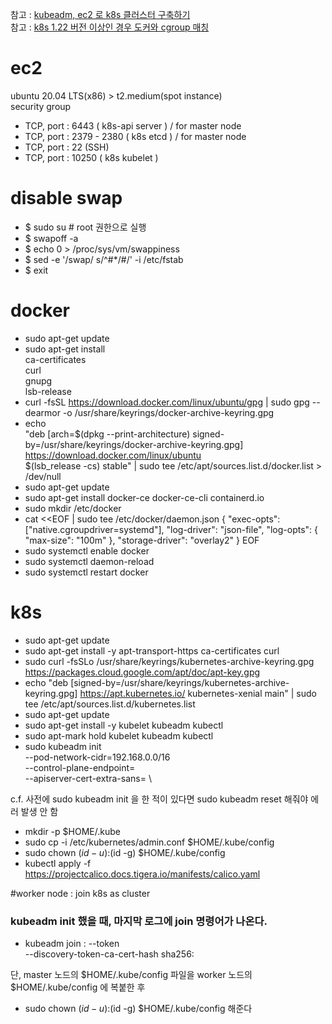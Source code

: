 참고 : [kubeadm, ec2 로 k8s 클러스터 구축하기]( https://velog.io/@koo8624/Kubernetes-AWS-EC2-%EC%9D%B8%EC%8A%A4%ED%84%B4%EC%8A%A4%EC%97%90-Kubernetes-%ED%81%B4%EB%9F%AC%EC%8A%A4%ED%84%B0-%EA%B5%AC%EC%B6%95%ED%95%98%EA%B8%B0)   
참고 : [k8s 1.22 버전 이상인 경우 도커와 cgroup 매칭](https://kubernetes.io/ko/docs/setup/production-environment/_print/#%EB%8F%84%EC%BB%A4)   
   
# ec2
ubuntu 20.04 LTS(x86) > t2.medium(spot instance)   
security group   
 - TCP, port : 6443 ( k8s-api server ) / for master node
 - TCP, port : 2379 - 2380 ( k8s etcd ) / for master node
 - TCP, port : 22 (SSH)
 - TCP, port : 10250 ( k8s kubelet )
   
# disable swap   
 - $ sudo su # root 권한으로 실행
 - $ swapoff -a
 - $ echo 0 > /proc/sys/vm/swappiness
 - $ sed -e '/swap/ s/^#*/#/' -i /etc/fstab
 - $ exit
   
# docker
 - sudo apt-get update
 - sudo apt-get install \
    ca-certificates \
    curl \
    gnupg \
    lsb-release
 - curl -fsSL https://download.docker.com/linux/ubuntu/gpg | sudo gpg --dearmor -o /usr/share/keyrings/docker-archive-keyring.gpg
 - echo \
  "deb [arch=$(dpkg --print-architecture) signed-by=/usr/share/keyrings/docker-archive-keyring.gpg] https://download.docker.com/linux/ubuntu \
  $(lsb_release -cs) stable" | sudo tee /etc/apt/sources.list.d/docker.list > /dev/null
 - sudo apt-get update
 - sudo apt-get install docker-ce docker-ce-cli containerd.io
 - sudo mkdir /etc/docker
 - cat <<EOF | sudo tee /etc/docker/daemon.json
   {
     "exec-opts": ["native.cgroupdriver=systemd"],
     "log-driver": "json-file",
     "log-opts": {
       "max-size": "100m"
     },
     "storage-driver": "overlay2"
   }
   EOF
 - sudo systemctl enable docker
 - sudo systemctl daemon-reload
 - sudo systemctl restart docker
   
# k8s
 - sudo apt-get update
 - sudo apt-get install -y apt-transport-https ca-certificates curl
 - sudo curl -fsSLo /usr/share/keyrings/kubernetes-archive-keyring.gpg https://packages.cloud.google.com/apt/doc/apt-key.gpg
 - echo "deb [signed-by=/usr/share/keyrings/kubernetes-archive-keyring.gpg] https://apt.kubernetes.io/ kubernetes-xenial main" | sudo tee /etc/apt/sources.list.d/kubernetes.list
 - sudo apt-get update
 - sudo apt-get install -y kubelet kubeadm kubectl
 - sudo apt-mark hold kubelet kubeadm kubectl
 - sudo kubeadm init \
	--pod-network-cidr=192.168.0.0/16 \
    --control-plane-endpoint=<ec2-ip> \
    --apiserver-cert-extra-sans=<ec2-ip> \
      
 c.f. 사전에 sudo kubeadm init 을 한 적이 있다면 sudo kubeadm reset 해줘야 에러 발생 안 함   
 - mkdir -p $HOME/.kube
 - sudo cp -i /etc/kubernetes/admin.conf $HOME/.kube/config
 - sudo chown $(id -u):$(id -g) $HOME/.kube/config
 - kubectl apply -f https://projectcalico.docs.tigera.io/manifests/calico.yaml
	
	
	
#worker node : join k8s as cluster
### kubeadm init 했을 때, 마지막 로그에 join 명령어가 나온다.
 - kubeadm join <ip>:<port> --token <token> \
	--discovery-token-ca-cert-hash sha256:<hash>
	
	
단, master 노드의 $HOME/.kube/config 파일을 worker 노드의 $HOME/.kube/config 에 복붙한 후
 - sudo chown $(id -u):$(id -g) $HOME/.kube/config 해준다
